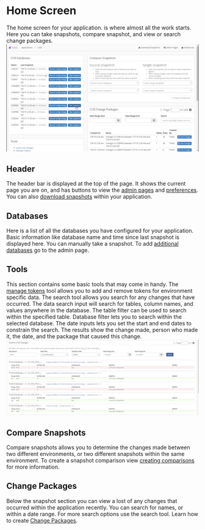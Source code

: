 # Home Screen
The home screen for your application. is where almost all the work starts. Here you can take snapshots, compare snapshot, and view or search change packages. 
<img src="Media/Application-Overview.png">

## Header
The header bar is displayed at the top of the page. It shows the current page you are on, and has buttons to view the [admin pages](Admin-Pages.md) and [preferences](Preferences.md). You can also [download snapshots](Use-A-Package.md#downloading-a-snapshot) within your application. 

## Databases
Here is a list of all the databases you have configured for your application. Basic information like database name and time since last snapshot is displayed here. You can manually take a snapshot. To add [additional databases](Admin-Pages.md#setting-up-a-database) go to the admin page.

## Tools
This section contains some basic tools that may come in handy. The [manage tokens](Use-Tokens.md) tool allows you to add and remove tokens for environment specific data. The search tool allows you search for any changes that have occurred. The data search input will search for tables, column names, and values anywhere in the database. The table filter can be used to search within the specified table. Database filter lets you to search within the selected database. The date inputs lets you set the start and end dates to constrain the search. The results show the change made, person who made it, the date, and the package that caused this change.  
<img src="Media/Application-Overview-Search.png">

## Compare Snapshots
Compare snapshots allows you to determine the changes made between two different environments, or two different snapshots within the same environment. To create a snapshot comparison view [creating comparisons](Snapshot-Comparisons.md) for more information.

## Change Packages
Below the snapshot section you can view a lost of any changes that occurred within the application recently. You can search for names, or within a date range. For more search options use the search tool. Learn how to create [Change Packages](Change-Packages.md).